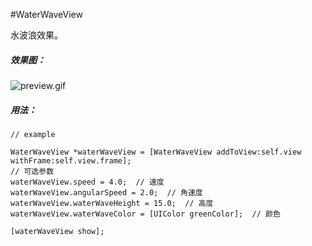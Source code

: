 #WaterWaveView

水波浪效果。

##### 效果图：

![preview.gif](https://github.com/Agent-4/blob/master/preview.gif)

##### 用法：

```
// example

WaterWaveView *waterWaveView = [WaterWaveView addToView:self.view withFrame:self.view.frame];
// 可选参数
waterWaveView.speed = 4.0;  // 速度
waterWaveView.angularSpeed = 2.0;  // 角速度
waterWaveView.waterWaveHeight = 15.0;  // 高度
waterWaveView.waterWaveColor = [UIColor greenColor];  // 颜色
    
[waterWaveView show];

```


